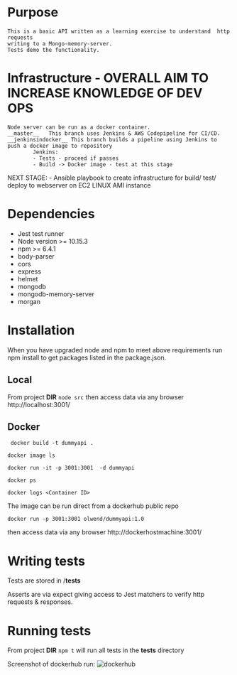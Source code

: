 # Purpose
    This is a basic API written as a learning exercise to understand  http requests 
    writing to a Mongo-memory-server.  
    Tests demo the functionality.
    
# Infrastructure - OVERALL AIM TO INCREASE KNOWLEDGE OF DEV OPS
    Node server can be run as a docker container.
    __master__   This branch uses Jenkins & AWS Codepipeline for CI/CD.
    __jenkinsindocker__ This branch builds a pipeline using Jenkins to push a docker image to repository
	        Jenkins: 
            - Tests - proceed if passes
            - Build -> Docker image - test at this stage 
	    
NEXT STAGE:
    - Ansible playbook to create infrastructure for build/ test/ deploy to webserver on EC2 LINUX AMI instance
    
# Dependencies
* Jest test runner 
* Node version >= 10.15.3
* npm >= 6.4.1
* body-parser
* cors
* express
* helmet
* mongodb
* mongodb-memory-server
* morgan

# Installation
When you have upgraded node and npm to meet above requirements run npm install to get packages listed in the package.json.

## Local
From project __DIR__ ``` node src ``` then access data via any browser http://localhost:3001/ 

## Docker
``` docker build -t dummyapi .```

``` docker image ls ```

``` docker run -it -p 3001:3001  -d dummyapi ```

``` docker ps ```

``` docker logs <Container ID> ```

The image can be run direct from a dockerhub public repo

``` docker run -p 3001:3001 olwend/dummyapi:1.0 ```

then access data via any browser http://dockerhostmachine:3001/ 

# Writing tests
Tests are stored in /__tests__ 

Asserts are via expect giving access to Jest matchers to verify http requests & responses.

# Running tests
From project __DIR__ ``` npm t ``` will run all tests in the __tests__ directory

Screenshot of dockerhub run: 
![dockerhub](./apidocker_testsrun.png "API run from dockerhub")
